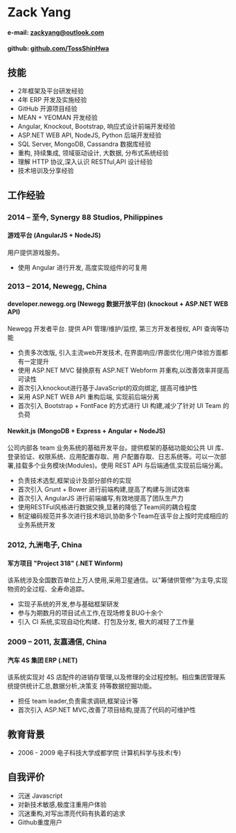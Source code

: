 # Zack Yang

#### e-mail: [zackyang@outlook.com](mailto:zackyang@outlook.com)
#### github: [github.com/TossShinHwa](https://github.com/TossShinHwa)

## 技能
* 2年框架及平台研发经验* 4年 ERP 开发及实施经验* GitHub 开源项目经验* MEAN + YEOMAN 开发经验* Angular, Knockout, Bootstrap, 响应式设计前端开发经验
* ASP.NET WEB API, NodeJS, Python 后端开发经验* SQL Server, MongoDB, Cassandra 数据库经验* 重构, 持续集成, 领域驱动设计, 大数据, 分布式系统经验* 理解 HTTP 协议,深入认识 RESTful,API 设计经验* 技术培训及分享经验

## 工作经验

### 2014 – 至今, Synergy 88 Studios, Philippines

#### 游戏平台 (AngularJS + NodeJS)

用户提供游戏服务。* 使用 Angular 进行开发, 高度实现组件的可复用
### 2013 – 2014, Newegg, China
#### developer.newegg.org (Newegg 数据开放平台) (knockout + ASP.NET WEB API) 
Newegg 开发者平台. 提供 API 管理/维护/监控, 第三方开发者授权, API 查询等功能
* 负责多次改版, 引入主流web开发技术, 在界面响应/界面优化/用户体验方面都有一定提升* 使用 ASP.NET MVC 替换原有 ASP.NET Webform 并重构,以改善效率并提高可读性* 首次引入knockout进行基于JavaScript的双向绑定, 提高可维护性* 采用 ASP.NET WEB API 重构后端, 实现前后端分离* 首次引入 Bootstrap + FontFace 的方式进行 UI 构建,减少了针对 UI Team 的负荷
#### Newkit.js (MongoDB + Express + Angular + NodeJS)
公司内部各 team 业务系统的基础开发平台。提供框架的基础功能如公共 UI 库、登录验证、权限系统、应用配置存取、用
户配置存取、日志系统等。可以一次部署,挂载多个业务模块(Modules)。使用 REST API 与后端通信,实现前后端分离。

* 负责技术选型,框架设计及部分部件的实现* 首次引入 Grunt + Bower 进行前端构建,提高了构建与测试效率* 首次引入 AngularJS 进行前端编写,有效地提高了团队生产力* 使用RESTFul风格进行数据交换,显著的降低了Team间的耦合程度* 制定编码规范并多次进行技术培训,协助多个Team在该平台上按时完成相应的业务系统开发### 2012, 九洲电子, China
#### 军方项目 "Project 318" (.NET Winform)
该系统涉及全国数百单位上万人使用,采用卫星通信。以"筹储供管修"为主导,实现物资的全过程、全寿命追踪。* 实现子系统的开发,参与基础框架研发* 参与为期数月的项目试点工作,在现场修复BUG十余个* 引入 CI 系统,实现自动化构建、打包及分发, 极大的减轻了工作量### 2009 – 2011, 友嘉通信, China
#### 汽车 4S 集团 ERP (.NET)
该系统实现对 4S 店配件的进销存管理,以及修理的全过程控制。相应集团管理系统提供统计汇总,数据分析,决策支 持等数据挖掘功能。
* 担任 team leader,负责需求调研,框架设计等* 首次引入 ASP.NET MVC,改善了项目结构,提高了代码的可维护性
## 教育背景

* 2006 - 2009 电子科技大学成都学院 计算机科学与技术(专)

## 自我评价	

* 沉迷 Javascript* 对新技术敏感,极度注重用户体验* 沉迷重构,对写出漂亮代码有执着的追求
* Github重度用户